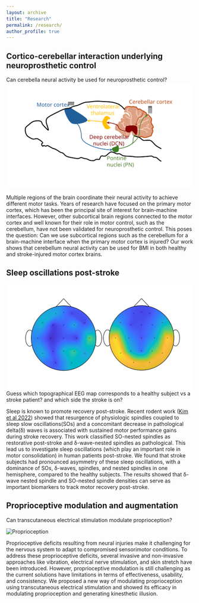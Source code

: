 ```yaml
---
layout: archive
title: "Research"
permalink: /research/
author_profile: true
---
```


## Cortico-cerebellar interaction underlying neuroprosthetic control

Can cerebella neural activity be used for neuroprosthetic control?
![Cb BMI](../images/Cb_BMI.svg)

Multiple regions of the brain coordinate their neural activity to achieve different motor tasks. Years of research have focused on the primary motor cortex, which has been the principal site of interest for brain-machine interfaces. However, other subcortical brain regions connected to the motor cortex and well known for their role in motor control, such as the cerebellum, have not been validated for neuroprosthetic control.
This poses the question: Can we use subcortical regions such as the cerebellum for a brain-machine interface when the primary motor cortex is injured? Our work shows that cerebellum neural activity can be used for BMI in both healthy and stroke-injured motor cortex brains. 


## Sleep oscillations post-stroke

![Stroke EEG](../images/Stroke_EEG.svg)
Guess which topographical EEG map corresponds to a healthy subject vs a stroke patient? and which side the stroke is on?

Sleep is known to promote recovery post-stroke. Recent rodent work ([Kim et al 2022](https://www.sciencedirect.com/science/article/pii/S2211124722001504)) showed that resurgence of physiologic spindles coupled to sleep slow oscillations(SOs) and a concomitant decrease in pathological delta(δ) waves is associated with sustained motor performance gains during stroke recovery. This work classified SO-nested spindles as restorative post-stroke and δ-wave-nested spindles as pathological. This lead us to investigate sleep oscillations (which play an important role in motor consolidation) in human patients post-stroke. We found that stroke subjects had pronounced asymmetry of these sleep oscillations, with a dominance of SOs, δ-waves, spindles, and nested spindles in one hemisphere, compared to the healthy subjects. The results showed that δ-wave nested spindle and SO-nested spindle densities can serve as important biomarkers to track motor recovery post-stroke. 

## Proprioceptive modulation and augmentation

Can transcutaneous electrical stimulation modulate proprioception?

![Proprioception](../images/Proprioception.png)

Proprioceptive deficits resulting from neural injuries make it challenging for the nervous system to adapt to compromised sensorimotor conditions. To address these proprioceptive deficits, several invasive and non-invasive approaches like vibration, electrical nerve stimulation, and skin stretch have been introduced. However, proprioceptive modulation is still challenging as the current solutions have limitations in terms of effectiveness, usability, and consistency. We proposed a new way of modulating proprioception using transcutaneous electrical stimulation and showed its efficacy in modulating proprioception and generating kinesthetic illusion. 
